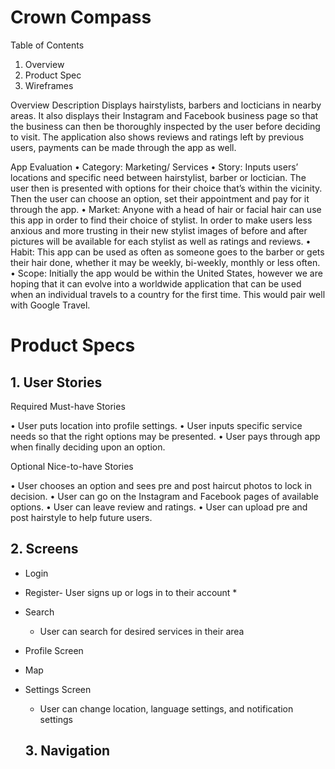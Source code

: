 # Crown Compass

Table of Contents
1. Overview 
2. Product Spec
3. Wireframes

Overview
Description 
Displays hairstylists, barbers and locticians in nearby areas. It also displays their Instagram and Facebook business page so that the business can then be thoroughly inspected by the user before deciding to visit. The application also shows reviews and ratings left by previous users, payments can be made through the app as well. 

App Evaluation
•	Category: Marketing/ Services
•	Story: Inputs users’ locations and specific need between hairstylist, barber or loctician. The user then is presented with options for their choice that’s within the vicinity. Then the user can choose an option, set their appointment and pay for it through the app. 
•	Market: Anyone with a head of hair or facial hair can use this app in order to find their choice of stylist. In order to make users less anxious and more trusting in their new stylist images of before and after pictures will be available for each stylist as well as ratings and reviews. 
•	Habit: This app can be used as often as someone goes to the barber or gets their hair done, whether it may be weekly, bi-weekly, monthly or less often. 
•	Scope: Initially the app would be within the United States, however we are hoping that it can evolve into a worldwide application that can be used when an individual travels to a country for the first time. This would pair well with Google Travel. 


# Product Specs
## 1. User Stories
Required Must-have Stories

•	User puts location into profile settings.
•	User inputs specific service needs so that the right options may be presented.
•	User pays through app when finally deciding upon an option.

 Optional Nice-to-have Stories
 
•	User chooses an option and sees pre and post haircut photos to lock in decision.
•	User can go on the Instagram and Facebook pages of available options.
•	User can leave review and ratings.
•	User can upload pre and post hairstyle to help future users.

## 2. Screens
* Login
* Register- User signs up or logs in to their account
  *
  
* Search
  * User can search for desired services in their area
* Profile Screen
* Map
* Settings Screen
  * User can change location, language settings, and notification settings

  ## 3. Navigation

  

